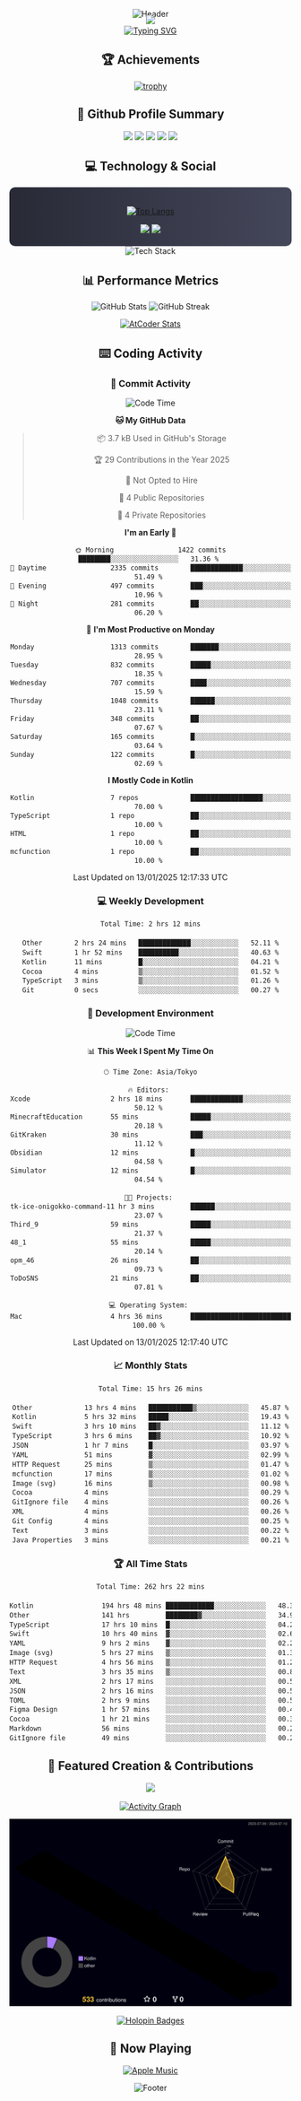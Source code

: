 <div align="center">
  
![Header](https://capsule-render.vercel.app/api?type=waving&color=gradient&customColorList=12&height=300&section=header&text=Welcome%20to%20Batapii's%20Universe&fontSize=50&animation=fadeIn&fontAlignY=40&desc=Android%20Developer%20|%20Kotlin%20LOVE%20)

<div style="margin-top: -20px;">
  <img src="https://readme-typing-svg.herokuapp.com/?lines=Crafting+Android+Experiences;Building+Tomorrow's+Apps+Today;Always+Learning,+Always+Growing&font=Fira%20Code&center=true&width=440&height=45&color=f75c7e&vCenter=true&size=22&pause=1000">
</div>

<a href="https://git.io/typing-svg">
  <img src="https://readme-typing-svg.demolab.com?font=Fira+Code&weight=600&size=28&duration=4000&pause=1000&center=true&vCenter=true&width=800&lines=Hey+there!+I'm+Batapii+%F0%9F%91%8B;Android+Developer+from+Japan+%F0%9F%87%AF%F0%9F%87%B5" alt="Typing SVG" />
</a>

## 🏆 Achievements

[![trophy](https://github-profile-trophy.vercel.app/?username=batapii&theme=onestar&no-frame=true&no-bg=true&column=8&rank=SECRET,SSS,SS,S,AAA,AA,A,B,C,?&margin-w=10&margin-h=10)](https://github.com/ryo-ma/github-profile-trophy)

## 🎯 Github Profile Summary

<div align="center">
  <img src="http://github-profile-summary-cards.vercel.app/api/cards/profile-details?username=batapii&theme=radical" />
  <img src="http://github-profile-summary-cards.vercel.app/api/cards/repos-per-language?username=batapii&theme=radical" />
  <img src="http://github-profile-summary-cards.vercel.app/api/cards/most-commit-language?username=batapii&theme=radical" />
  <img src="http://github-profile-summary-cards.vercel.app/api/cards/stats?username=batapii&theme=radical" />
  <img src="http://github-profile-summary-cards.vercel.app/api/cards/productive-time?username=batapii&theme=radical" />
</div>

## 💻 Technology & Social

<div align="center" style="background: linear-gradient(to right, #282A36, #44475A); padding: 20px; border-radius: 10px;">

[![Top Langs](https://github-readme-stats.vercel.app/api/top-langs/?username=batapii
)](https://github.com/anuraghazra/github-readme-stats)

<div style="margin-top: 15px">
<a href="https://github.com/batapii"><img src="https://img.shields.io/github/followers/batapii?style=for-the-badge&logo=github&label=Follow&color=ff6e96&labelColor=282A36"/></a>
<a href="https://twitter.com/batapii3939"><img src="https://img.shields.io/twitter/follow/batapii?style=for-the-badge&logo=twitter&color=1DA1F2&labelColor=282A36&label= Twitter"/></a>
</div>

</div>

<div align="center">
<img src="https://github-readme-tech-stack.vercel.app/api/cards?title=Tech+Stack&align=center&titleAlign=center&fontSize=20&lineHeight=10&lineCount=4&theme=github_dark&width=800&bg=%230D1117&badge=%23161B22&border=%2321262D&titleColor=%2358A6FF&line1=kotlin%2Ckotlin%2C0095D5%3Bandroid%2Candroid%2C00ff00%3Bjetpackcompose%2Cjetpack%2C4285F4%3B&line2=swift%2Cswift%2CFA7343%3Bfirebase%2Cfirebase%2CFFCA28%3Bgithub%2Cgithub%2C181717%3B&line3=typescript%2Ctypescript%2C3178C6%3Bgraphql%2Cgraphql%2CE10098%3Bsupabase%2Csupabase%2C3FCF8E%3B&line4=gradle%2Cgradle%2C02303A%3Bgitkraken%2Cgitkraken%2C179287%3Bpostman%2Cpostman%2CFF6C37%3B" alt="Tech Stack" />
</div>



## 📊 Performance Metrics

<div align="center">

![GitHub Stats](https://github-readme-stats.vercel.app/api?username=batapii&show_icons=true&theme=radical&hide_border=true&bg_color=0D1117)
![GitHub Streak](https://github-readme-streak-stats.herokuapp.com/?user=batapii&theme=radical&hide_border=true&background=0D1117)

[![AtCoder Stats](https://atcoder-readme-stats.vercel.app/stats/batapii3939?theme=dark&show_history=5&width=495)](https://github.com/iwbc-mzk/atcoder-readme-stats)

</div>

## ⌨️ Coding Activity

### 🌟 Commit Activity
<!--START_SECTION:commit-stats-->
![Code Time](http://img.shields.io/badge/Code%20Time-403%20hrs%2022%20mins-blue)

**🐱 My GitHub Data** 

> 📦 3.7 kB Used in GitHub's Storage 
 > 
> 🏆 29 Contributions in the Year 2025
 > 
> 🚫 Not Opted to Hire
 > 
> 📜 4 Public Repositories 
 > 
> 🔑 4 Private Repositories 
 > 
**I'm an Early 🐤** 

```text
🌞 Morning                1422 commits        ████████░░░░░░░░░░░░░░░░░   31.36 % 
🌆 Daytime                2335 commits        █████████████░░░░░░░░░░░░   51.49 % 
🌃 Evening                497 commits         ███░░░░░░░░░░░░░░░░░░░░░░   10.96 % 
🌙 Night                  281 commits         ██░░░░░░░░░░░░░░░░░░░░░░░   06.20 % 
```
📅 **I'm Most Productive on Monday** 

```text
Monday                   1313 commits        ███████░░░░░░░░░░░░░░░░░░   28.95 % 
Tuesday                  832 commits         █████░░░░░░░░░░░░░░░░░░░░   18.35 % 
Wednesday                707 commits         ████░░░░░░░░░░░░░░░░░░░░░   15.59 % 
Thursday                 1048 commits        ██████░░░░░░░░░░░░░░░░░░░   23.11 % 
Friday                   348 commits         ██░░░░░░░░░░░░░░░░░░░░░░░   07.67 % 
Saturday                 165 commits         █░░░░░░░░░░░░░░░░░░░░░░░░   03.64 % 
Sunday                   122 commits         █░░░░░░░░░░░░░░░░░░░░░░░░   02.69 % 
```


**I Mostly Code in Kotlin** 

```text
Kotlin                   7 repos             ██████████████████░░░░░░░   70.00 % 
TypeScript               1 repo              ██░░░░░░░░░░░░░░░░░░░░░░░   10.00 % 
HTML                     1 repo              ██░░░░░░░░░░░░░░░░░░░░░░░   10.00 % 
mcfunction               1 repo              ██░░░░░░░░░░░░░░░░░░░░░░░   10.00 % 
```




 Last Updated on 13/01/2025 12:17:33 UTC
<!--END_SECTION:commit-stats-->

### 💻 Weekly Development
<!--START_SECTION:wakatime-->

```txt
Total Time: 2 hrs 12 mins

Other        2 hrs 24 mins   █████████████░░░░░░░░░░░░   52.11 %
Swift        1 hr 52 mins    ██████████░░░░░░░░░░░░░░░   40.63 %
Kotlin       11 mins         █░░░░░░░░░░░░░░░░░░░░░░░░   04.21 %
Cocoa        4 mins          ▒░░░░░░░░░░░░░░░░░░░░░░░░   01.52 %
TypeScript   3 mins          ▒░░░░░░░░░░░░░░░░░░░░░░░░   01.26 %
Git          0 secs          ░░░░░░░░░░░░░░░░░░░░░░░░░   00.27 %
```

<!--END_SECTION:wakatime-->

### 🔨 Development Environment
<!--START_SECTION:dev-stats-->
![Code Time](http://img.shields.io/badge/Code%20Time-403%20hrs%2022%20mins-blue)

📊 **This Week I Spent My Time On** 

```text
🕑︎ Time Zone: Asia/Tokyo

🔥 Editors: 
Xcode                    2 hrs 18 mins       █████████████░░░░░░░░░░░░   50.12 % 
MinecraftEducation       55 mins             █████░░░░░░░░░░░░░░░░░░░░   20.18 % 
GitKraken                30 mins             ███░░░░░░░░░░░░░░░░░░░░░░   11.12 % 
Obsidian                 12 mins             █░░░░░░░░░░░░░░░░░░░░░░░░   04.58 % 
Simulator                12 mins             █░░░░░░░░░░░░░░░░░░░░░░░░   04.54 % 

🐱‍💻 Projects: 
tk-ice-onigokko-command-11 hr 3 mins         ██████░░░░░░░░░░░░░░░░░░░   23.07 % 
Third_9                  59 mins             █████░░░░░░░░░░░░░░░░░░░░   21.37 % 
48_1                     55 mins             █████░░░░░░░░░░░░░░░░░░░░   20.14 % 
opm_46                   26 mins             ██░░░░░░░░░░░░░░░░░░░░░░░   09.73 % 
ToDoSNS                  21 mins             ██░░░░░░░░░░░░░░░░░░░░░░░   07.81 % 

💻 Operating System: 
Mac                      4 hrs 36 mins       █████████████████████████   100.00 % 
```


 Last Updated on 13/01/2025 12:17:40 UTC
<!--END_SECTION:dev-stats-->

### 📈 Monthly Stats
<!--START_SECTION:wakamonth-->

```txt
Total Time: 15 hrs 26 mins

Other             13 hrs 4 mins   ███████████▒░░░░░░░░░░░░░   45.87 %
Kotlin            5 hrs 32 mins   █████░░░░░░░░░░░░░░░░░░░░   19.43 %
Swift             3 hrs 10 mins   ██▓░░░░░░░░░░░░░░░░░░░░░░   11.12 %
TypeScript        3 hrs 6 mins    ██▓░░░░░░░░░░░░░░░░░░░░░░   10.92 %
JSON              1 hr 7 mins     █░░░░░░░░░░░░░░░░░░░░░░░░   03.97 %
YAML              51 mins         ▓░░░░░░░░░░░░░░░░░░░░░░░░   02.99 %
HTTP Request      25 mins         ▒░░░░░░░░░░░░░░░░░░░░░░░░   01.47 %
mcfunction        17 mins         ▒░░░░░░░░░░░░░░░░░░░░░░░░   01.02 %
Image (svg)       16 mins         ▒░░░░░░░░░░░░░░░░░░░░░░░░   00.98 %
Cocoa             4 mins          ░░░░░░░░░░░░░░░░░░░░░░░░░   00.29 %
GitIgnore file    4 mins          ░░░░░░░░░░░░░░░░░░░░░░░░░   00.26 %
XML               4 mins          ░░░░░░░░░░░░░░░░░░░░░░░░░   00.26 %
Git Config        4 mins          ░░░░░░░░░░░░░░░░░░░░░░░░░   00.25 %
Text              3 mins          ░░░░░░░░░░░░░░░░░░░░░░░░░   00.22 %
Java Properties   3 mins          ░░░░░░░░░░░░░░░░░░░░░░░░░   00.21 %
```

<!--END_SECTION:wakamonth-->

### 🏆 All Time Stats
<!--START_SECTION:wakaalltime-->

```txt
Total Time: 262 hrs 22 mins

Kotlin                 194 hrs 48 mins ████████████░░░░░░░░░░░░░   48.30 %
Other                  141 hrs         ████████▓░░░░░░░░░░░░░░░░   34.96 %
TypeScript             17 hrs 10 mins  █░░░░░░░░░░░░░░░░░░░░░░░░   04.26 %
Swift                  10 hrs 40 mins  ▓░░░░░░░░░░░░░░░░░░░░░░░░   02.65 %
YAML                   9 hrs 2 mins    ▓░░░░░░░░░░░░░░░░░░░░░░░░   02.24 %
Image (svg)            5 hrs 27 mins   ▒░░░░░░░░░░░░░░░░░░░░░░░░   01.35 %
HTTP Request           4 hrs 56 mins   ▒░░░░░░░░░░░░░░░░░░░░░░░░   01.23 %
Text                   3 hrs 35 mins   ▒░░░░░░░░░░░░░░░░░░░░░░░░   00.89 %
XML                    2 hrs 17 mins   ░░░░░░░░░░░░░░░░░░░░░░░░░   00.57 %
JSON                   2 hrs 16 mins   ░░░░░░░░░░░░░░░░░░░░░░░░░   00.56 %
TOML                   2 hrs 9 mins    ░░░░░░░░░░░░░░░░░░░░░░░░░   00.54 %
Figma Design           1 hr 57 mins    ░░░░░░░░░░░░░░░░░░░░░░░░░   00.49 %
Cocoa                  1 hr 21 mins    ░░░░░░░░░░░░░░░░░░░░░░░░░   00.34 %
Markdown               56 mins         ░░░░░░░░░░░░░░░░░░░░░░░░░   00.24 %
GitIgnore file         49 mins         ░░░░░░░░░░░░░░░░░░░░░░░░░   00.21 %
```

<!--END_SECTION:wakaalltime-->


## 🌟 Featured Creation & Contributions

<div align="center">
  <a href="https://github.com/batapii/ToDoSNS">
    <img src="https://github-readme-stats.vercel.app/api/pin/?username=batapii&repo=ToDoSNS&theme=radical&hide_border=true&bg_color=0D1117" />
  </a>

[![Activity Graph](https://github-readme-activity-graph.vercel.app/graph?username=batapii&custom_title=Contribution%20Graph&hide_border=true&theme=radical&bg_color=0D1117)](https://github.com/ashutosh00710/github-readme-activity-graph)

![3D Contrib](./profile-3d-contrib/profile-night-rainbow.svg)

[![Holopin Badges](https://holopin.me/batapii)](https://holopin.io/@batapii)

</div>

## 🎵 Now Playing

<div align="center">
  
[![Apple Music](https://music-profile.rayriffy.com/theme/dark.svg?uid=001005.6598667d2ffd4a10a4f429edd0ba24c4.1156)](https://github.com/rayriffy/apple-music-github-profile)

</div>

![Footer](https://capsule-render.vercel.app/api?type=waving&color=gradient&customColorList=12&height=100&section=footer)

</div>
